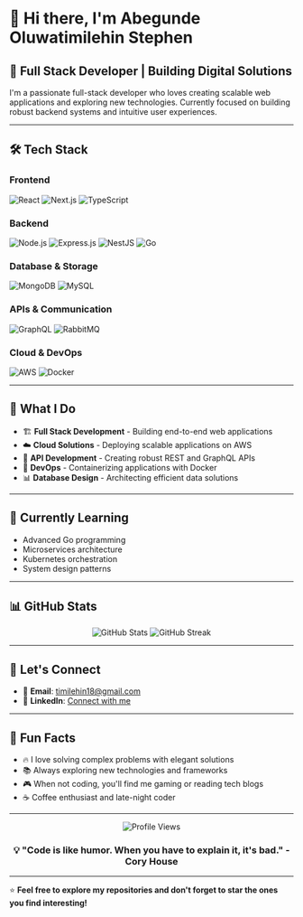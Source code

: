 # 👋 Hi there, I'm Abegunde Oluwatimilehin Stephen

## 🚀 Full Stack Developer | Building Digital Solutions

I'm a passionate full-stack developer who loves creating scalable web applications and exploring new technologies. Currently focused on building robust backend systems and intuitive user experiences.

---

## 🛠️ Tech Stack

### **Frontend**
![React](https://img.shields.io/badge/React-20232A?style=for-the-badge&logo=react&logoColor=61DAFB)
![Next.js](https://img.shields.io/badge/Next.js-000000?style=for-the-badge&logo=next.js&logoColor=white)
![TypeScript](https://img.shields.io/badge/TypeScript-007ACC?style=for-the-badge&logo=typescript&logoColor=white)

### **Backend**
![Node.js](https://img.shields.io/badge/Node.js-43853D?style=for-the-badge&logo=node.js&logoColor=white)
![Express.js](https://img.shields.io/badge/Express.js-404D59?style=for-the-badge&logo=express&logoColor=white)
![NestJS](https://img.shields.io/badge/NestJS-E0234E?style=for-the-badge&logo=nestjs&logoColor=white)
![Go](https://img.shields.io/badge/Go-00ADD8?style=for-the-badge&logo=go&logoColor=white)

### **Database & Storage**
![MongoDB](https://img.shields.io/badge/MongoDB-4EA94B?style=for-the-badge&logo=mongodb&logoColor=white)
![MySQL](https://img.shields.io/badge/MySQL-005C84?style=for-the-badge&logo=mysql&logoColor=white)

### **APIs & Communication**
![GraphQL](https://img.shields.io/badge/GraphQL-E10098?style=for-the-badge&logo=graphql&logoColor=white)
![RabbitMQ](https://img.shields.io/badge/RabbitMQ-FF6600?style=for-the-badge&logo=rabbitmq&logoColor=white)

### **Cloud & DevOps**
![AWS](https://img.shields.io/badge/AWS-232F3E?style=for-the-badge&logo=amazon-aws&logoColor=white)
![Docker](https://img.shields.io/badge/Docker-2496ED?style=for-the-badge&logo=docker&logoColor=white)

---

## 💼 What I Do

- 🏗️ **Full Stack Development** - Building end-to-end web applications
- ☁️ **Cloud Solutions** - Deploying scalable applications on AWS
- 🔧 **API Development** - Creating robust REST and GraphQL APIs
- 🐳 **DevOps** - Containerizing applications with Docker
- 📊 **Database Design** - Architecting efficient data solutions

---

## 🌱 Currently Learning

- Advanced Go programming
- Microservices architecture
- Kubernetes orchestration
- System design patterns

---

## 📊 GitHub Stats

<div align="center">
  <img src="https://github-readme-stats.vercel.app/api?username=AbegundeStephen&show_icons=true&theme=radical" alt="GitHub Stats" />
  <img src="https://github-readme-streak-stats.herokuapp.com/?user=AbegundeStephen&theme=radical" alt="GitHub Streak" />
</div>

---

## 🤝 Let's Connect

- 📧 **Email**: [timilehin18@gmail.com](mailto:timilehin18@gmail.com)
- 💼 **LinkedIn**: [Connect with me](https://linkedin.com/in/abegunde-oluwatimilehin-05b897aa)

---

## 🎯 Fun Facts

- 🔥 I love solving complex problems with elegant solutions
- 📚 Always exploring new technologies and frameworks
- 🎮 When not coding, you'll find me gaming or reading tech blogs
- ☕ Coffee enthusiast and late-night coder

---

<div align="center">
  <img src="https://komarev.com/ghpvc/?username=AbegundeStephen&color=blueviolet&style=flat-square&label=Profile+Views" alt="Profile Views" />
</div>

<div align="center">
  <h3>💡 "Code is like humor. When you have to explain it, it's bad." - Cory House</h3>
</div>

---

⭐ **Feel free to explore my repositories and don't forget to star the ones you find interesting!**
